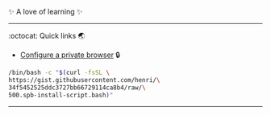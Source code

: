 ✨ A love of learning ✨

---

:octocat: Quick links :earth_asia: 
- [Configure a private browser](https://gist.github.com/henri/34f5452525ddc3727bb66729114ca8b4) :lock:
```bash
/bin/bash -c "$(curl -fsSL \
https://gist.githubusercontent.com/henri/\
34f5452525ddc3727bb66729114ca8b4/raw/\
500.spb-install-script.bash)"
``` 

---
<!---
henri/henri is a ✨ special ✨ repository because its `README.md` (this file) appears on your GitHub profile.
You can click the Preview link to take a look at your changes.
--->
